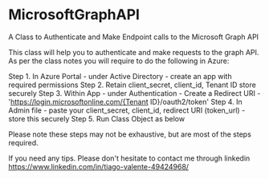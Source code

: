 # MicrosoftGraphAPI
A Class to Authenticate and Make Endpoint calls to the Microsoft Graph API

This class will help you to authenticate and make requests to the graph API. As per the class notes you will require to do the following in Azure:

Step 1. In Azure Portal - under Active Directory - create an app with required permissions
Step 2. Retain client_secret, client_id, Tenant ID store securely 
Step 3. Within App - under Authentication - Create a Redirect URI - 'https://login.microsoftonline.com/{Tenant ID}/oauth2/token'
Step 4. In Admin file - paste your client_secret, client_id, redirect URI (token_url) - store this securely
Step 5. Run Class Object as below

Please note these steps may not be exhaustive, but are most of the steps required.

If you need any tips. Please don't hesitate to contact me through linkedin https://www.linkedin.com/in/tiago-valente-49424968/
